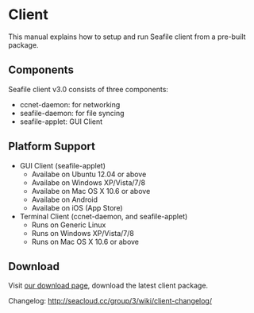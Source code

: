 # Client

This manual explains how to setup and run Seafile client from a pre-built package.

## Components

Seafile client v3.0 consists of three components:

* ccnet-daemon: for networking
* seafile-daemon: for file syncing
* seafile-applet: GUI Client

## Platform Support

* GUI Client (seafile-applet)
  * Availabe on Ubuntu 12.04 or above
  * Availabe on Windows XP/Vista/7/8
  * Availabe on Mac OS X 10.6 or above
  * Availabe on Android
  * Availabe on iOS (App Store)
* Terminal Client (ccnet-daemon, and seafile-applet)
  * Runs on Generic Linux
  * Runs on Windows XP/Vista/7/8
  * Runs on Mac OS X 10.6 or above

## Download

Visit [our download page](http://www.seafile.com/en/download), download the latest client package.

Changelog: <http://seacloud.cc/group/3/wiki/client-changelog/>
